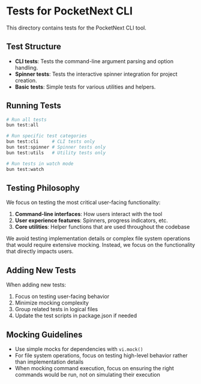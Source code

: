 # Tests for PocketNext CLI

This directory contains tests for the PocketNext CLI tool.

## Test Structure

- **CLI tests**: Tests the command-line argument parsing and option handling.
- **Spinner tests**: Tests the interactive spinner integration for project creation.
- **Basic tests**: Simple tests for various utilities and helpers.

## Running Tests

```bash
# Run all tests
bun test:all

# Run specific test categories
bun test:cli     # CLI tests only
bun test:spinner # Spinner tests only
bun test:utils   # Utility tests only

# Run tests in watch mode
bun test:watch
```

## Testing Philosophy

We focus on testing the most critical user-facing functionality:

1. **Command-line interfaces**: How users interact with the tool
2. **User experience features**: Spinners, progress indicators, etc.
3. **Core utilities**: Helper functions that are used throughout the codebase

We avoid testing implementation details or complex file system operations that would require extensive mocking. Instead, we focus on the functionality that directly impacts users.

## Adding New Tests

When adding new tests:

1. Focus on testing user-facing behavior
2. Minimize mocking complexity
3. Group related tests in logical files
4. Update the test scripts in package.json if needed

## Mocking Guidelines

- Use simple mocks for dependencies with `vi.mock()`
- For file system operations, focus on testing high-level behavior rather than implementation details
- When mocking command execution, focus on ensuring the right commands would be run, not on simulating their execution
